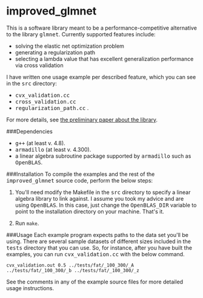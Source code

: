 improved_glmnet
===============
This is a software library meant to be a performance-competitive
alternative to the library <tt>glmnet</tt>. Currently supported features
include:

* solving the elastic net optimization problem
* generating a regularization path
* selecting a lambda value that has excellent generalization performance via
  cross validation

I have written one usage example per described feature, which you can see in the
<tt>src</tt> directory:

* <tt>cvx_validation.cc</tt>
* <tt>cross_validation.cc</tt>
* <tt>regularization_path.cc</tt> .

For more details, see [the preliminary paper about the library](https://www.dropbox.com/s/lyy0mgz8pjpdy38/final.pdf).

###Dependencies
* <tt>g++</tt> (at least v. 4.8).
* <tt>armadillo</tt> (at least v. 4.300).
* a linear algebra subroutine package supported by <tt>armadillo</tt> such as
  <tt>OpenBLAS</tt>.

###Installation
To compile the examples and the rest of the <tt>improved_glmnet</tt> source
code, perform the below steps:

1. You'll need modify the Makefile in the <tt>src</tt> directory to specify a
linear algebra library to link against. I assume you took my advice and are
using <tt>OpenBLAS</tt>. In this case, just change the <tt>OpenBLAS_DIR</tt>
variable to point to the installation directory on your machine. That's it.

2. Run ```make```.

###Usage
Each example program expects paths to the data set you'll be using. There
are several sample datasets of different sizes included in the <tt>tests</tt>
directory that you can use. So, for instance, after you have built the examples,
you can run <tt>cvx_validation.cc</tt> with the below command.

```
cvx_validation.out 0.5 ../tests/fat/_100_300/_A ../tests/fat/_100_300/_b ../tests/fat/_100_300/_z
```

See the comments in any of the example source files for more detailed usage instructions.
